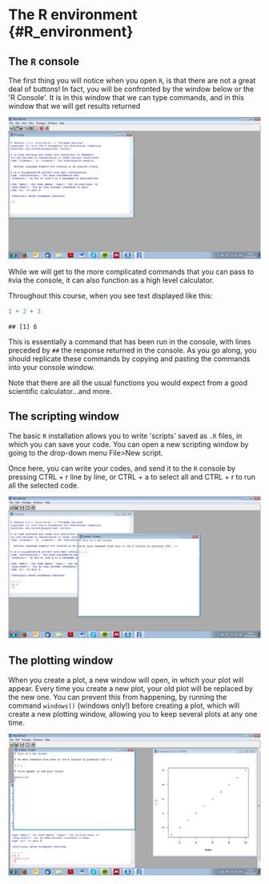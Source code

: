 # The R environment {#R_environment}

## The `R` console

The first thing you will notice when you open `R`, is that there are not a great deal of buttons! In fact, you will be confronted by the window below or the 'R Console'. It is in this window that we can type commands, and in this window that we will get results returned

[![](screenshots/R1.png)](screenshots/R1.png)

While we will get to the more complicated commands that you can pass to `R`via the console, it can also function as a high level calculator.

Throughout this course, when you see text displayed like this:


```r
1 + 2 + 3
```

```
## [1] 6
```

This is essentially a command that has been run in the console, with lines preceded by `##` the response returned in the console. As you go along, you should replicate these commands by copying and pasting the commands into your console window.

Note that there are all the usual functions you would expect from a good scientific calculator...and more.

## The scripting window

The basic `R` installation allows you to write 'scripts' saved as `.R` files, in which you can save your code. You can open a new scripting window by going to the drop-down menu File>New script.

Once here, you can write your codes, and send it to the `R` console by pressing CTRL + r line by line, or CTRL + a to select all and CTRL + r to run all the selected code.

[![](screenshots/R2.png)](screenshots/R2.png)

## The plotting window

When you create a plot, a new window will open, in which your plot will appear. Every time you create a new plot, your old plot will be replaced by the new one. You can prevent this from happening, by running the command `windows()` (windows only!) before creating a plot, which will create a new plotting window, allowing you to keep several plots at any one time.

[![](screenshots/R3.png)](screenshots/R3.png)
